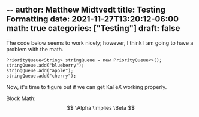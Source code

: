 --
author: Matthew Midtvedt
title: Testing Formatting
date: 2021-11-27T13:20:12-06:00
math: true
categories: ["Testing"]
draft: false
--

The code below seems to work nicely; however, I think I am going to have a problem with the math.
```
PriorityQueue<String> stringQueue = new PriorityQueue<>();
stringQueue.add("blueberry");
stringQueue.add("apple");
stringQueue.add("cherry");
```
Now, it's time to figure out if we can get KaTeX working properly.

Block Math:
$$
\Alpha \implies \Beta
$$
